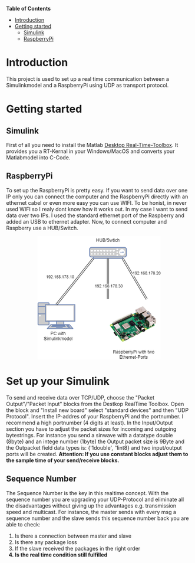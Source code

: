 <!-- START doctoc generated TOC please keep comment here to allow auto update -->
<!-- DON'T EDIT THIS SECTION, INSTEAD RE-RUN doctoc TO UPDATE -->
**Table of Contents**

- [Introduction](#introduction)
- [Getting started](#getting-started)
  - [Simulink](#simulink)
  - [RaspberryPi](#raspberrypi)

<!-- END doctoc generated TOC please keep comment here to allow auto update -->

# Introduction
This project is used to set up a real time communication between a Simulinkmodel and a RaspberryPi using UDP as transport protocol.

# Getting started
## Simulink
First of all you need to install the Matlab [Desktop Real-Time-Toolbox](https://mathworks.com/products/simulink-desktop-real-time.html). It provides you a RT-Kernal in your Windows/MacOS and converts your Matlabmodel into C-Code.

## RaspberryPi
To set up the RaspberryPi is pretty easy. If you want to send data over one IP only you can connect the computer and the RaspberryPi directly with an ethernet cabel or even more easy you can use WIFI. To be honist, in never used WIFI so I realy dont know how it works out. In my case I want to send data over two IPs. I used the standard ethernet port of the Raspberry and added an USB to ethernet adapter. Now, to connect computer and Raspberry use a HUB/Switch.

<p align="center">
  <a href="https://blackforestformula.hs-offenburg.de/">
    <img alt="Network" title="Network" src="https://github.com/RitterD/RealTime-UDP-Communication-with-Simulink-and-Python/blob/main/img/Network.png">
  </a>
</p>

# Set up your Simulink
To send and receive data over TCP/UDP, choose the "Packet Output"/"Packet Input" blocks from the Destkop RealTime Toolbox. Open the block and "Install new board" select "standard devices" and then "UDP Protocol". Insert the IP-addres of your RaspberryPi and the portnumber. I recommend a high portnumber (4 digits at least).
In the Input/Output section you have to adjust the packet sizes for incoming and outgoing bytestrings. For instance you send a sinwave with a datatype double (8byte) and an intege number (1byte) the Output packet size is 9Byte and the Outpacket field data types is: {'1double', '1int8} and two input/output ports will be created. 
<b>Attention: If you use constant blocks adjust them to the sample time of your send/receive blocks.</b>

## Sequence Number
The Sequence Number is the key in this realtime concept. With the sequence number you are upgrading your UDP-Protocol and eliminate all the disadvantages without giving up the advantages e.g. transmission speed and multicast.
For instance, the master sends with every msg a sequence number and the slave sends this sequence number back you are able to check: 
<ol>
  <li>Is there a connection between master and slave</li>
  <li>Is there any package loss</li>
  <li>If the slave received the packages in the right order</li>
  <b><li>Is the real time condition still fulfilled</li></b>
</ol>
